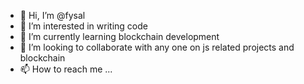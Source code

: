 - 👋 Hi, I’m @fysal
- 👀 I’m interested in writing code 
- 🌱 I’m currently learning blockchain development
- 💞️ I’m looking to collaborate with any one on js related projects and blockchain
- 📫 How to reach me ...

<!---
fysal/fysal is a ✨ special ✨ repository because its `README.md` (this file) appears on your GitHub profile.
You can click the Preview link to take a look at your changes.
--->
